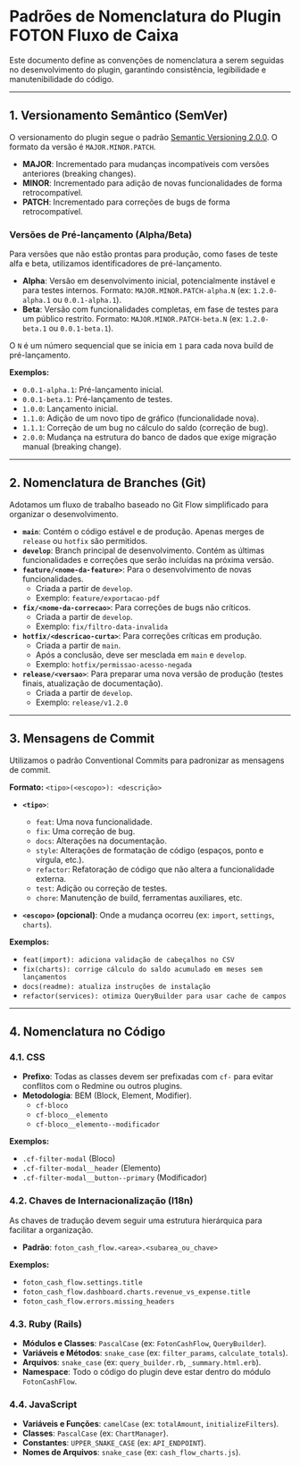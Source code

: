 # Padrões de Nomenclatura do Plugin FOTON Fluxo de Caixa

Este documento define as convenções de nomenclatura a serem seguidas no desenvolvimento do plugin, garantindo consistência, legibilidade e manutenibilidade do código.

---

## 1. Versionamento Semântico (SemVer)

O versionamento do plugin segue o padrão [Semantic Versioning 2.0.0](https://semver.org/lang/pt-BR/). O formato da versão é `MAJOR.MINOR.PATCH`.

- **MAJOR**: Incrementado para mudanças incompatíveis com versões anteriores (breaking changes).
- **MINOR**: Incrementado para adição de novas funcionalidades de forma retrocompatível.
- **PATCH**: Incrementado para correções de bugs de forma retrocompatível.

### Versões de Pré-lançamento (Alpha/Beta)

Para versões que não estão prontas para produção, como fases de teste alfa e beta, utilizamos identificadores de pré-lançamento.

- **Alpha**: Versão em desenvolvimento inicial, potencialmente instável e para testes internos. Formato: `MAJOR.MINOR.PATCH-alpha.N` (ex: `1.2.0-alpha.1` ou `0.0.1-alpha.1`).
- **Beta**: Versão com funcionalidades completas, em fase de testes para um público restrito. Formato: `MAJOR.MINOR.PATCH-beta.N` (ex: `1.2.0-beta.1` ou `0.0.1-beta.1`).

O `N` é um número sequencial que se inicia em `1` para cada nova build de pré-lançamento.

**Exemplos:**

- `0.0.1-alpha.1`: Pré-lançamento inicial.
- `0.0.1-beta.1`: Pré-lançamento de testes.
- `1.0.0`: Lançamento inicial.
- `1.1.0`: Adição de um novo tipo de gráfico (funcionalidade nova).
- `1.1.1`: Correção de um bug no cálculo do saldo (correção de bug).
- `2.0.0`: Mudança na estrutura do banco de dados que exige migração manual (breaking change).

---

## 2. Nomenclatura de Branches (Git)

Adotamos um fluxo de trabalho baseado no Git Flow simplificado para organizar o desenvolvimento.

- **`main`**: Contém o código estável e de produção. Apenas merges de `release` ou `hotfix` são permitidos.
- **`develop`**: Branch principal de desenvolvimento. Contém as últimas funcionalidades e correções que serão incluídas na próxima versão.
- **`feature/<nome-da-feature>`**: Para o desenvolvimento de novas funcionalidades.
  - Criada a partir de `develop`.
  - Exemplo: `feature/exportacao-pdf`
- **`fix/<nome-da-correcao>`**: Para correções de bugs não críticos.
  - Criada a partir de `develop`.
  - Exemplo: `fix/filtro-data-invalida`
- **`hotfix/<descricao-curta>`**: Para correções críticas em produção.
  - Criada a partir de `main`.
  - Após a conclusão, deve ser mesclada em `main` e `develop`.
  - Exemplo: `hotfix/permissao-acesso-negada`
- **`release/<versao>`**: Para preparar uma nova versão de produção (testes finais, atualização de documentação).
  - Criada a partir de `develop`.
  - Exemplo: `release/v1.2.0`

---

## 3. Mensagens de Commit

Utilizamos o padrão Conventional Commits para padronizar as mensagens de commit.

**Formato:** `<tipo>(<escopo>): <descrição>`

- **`<tipo>`**:
  - `feat`: Uma nova funcionalidade.
  - `fix`: Uma correção de bug.
  - `docs`: Alterações na documentação.
  - `style`: Alterações de formatação de código (espaços, ponto e vírgula, etc.).
  - `refactor`: Refatoração de código que não altera a funcionalidade externa.
  - `test`: Adição ou correção de testes.
  - `chore`: Manutenção de build, ferramentas auxiliares, etc.

- **`<escopo>` (opcional)**: Onde a mudança ocorreu (ex: `import`, `settings`, `charts`).

**Exemplos:**

- `feat(import): adiciona validação de cabeçalhos no CSV`
- `fix(charts): corrige cálculo do saldo acumulado em meses sem lançamentos`
- `docs(readme): atualiza instruções de instalação`
- `refactor(services): otimiza QueryBuilder para usar cache de campos`

---

## 4. Nomenclatura no Código

### 4.1. CSS

- **Prefixo**: Todas as classes devem ser prefixadas com `cf-` para evitar conflitos com o Redmine ou outros plugins.
- **Metodologia**: BEM (Block, Element, Modifier).
  - `cf-bloco`
  - `cf-bloco__elemento`
  - `cf-bloco__elemento--modificador`

**Exemplos:**
- `.cf-filter-modal` (Bloco)
- `.cf-filter-modal__header` (Elemento)
- `.cf-filter-modal__button--primary` (Modificador)

### 4.2. Chaves de Internacionalização (I18n)

As chaves de tradução devem seguir uma estrutura hierárquica para facilitar a organização.

- **Padrão**: `foton_cash_flow.<area>.<subarea_ou_chave>`

**Exemplos:**
- `foton_cash_flow.settings.title`
- `foton_cash_flow.dashboard.charts.revenue_vs_expense.title`
- `foton_cash_flow.errors.missing_headers`

### 4.3. Ruby (Rails)

- **Módulos e Classes**: `PascalCase` (ex: `FotonCashFlow`, `QueryBuilder`).
- **Variáveis e Métodos**: `snake_case` (ex: `filter_params`, `calculate_totals`).
- **Arquivos**: `snake_case` (ex: `query_builder.rb`, `_summary.html.erb`).
- **Namespace**: Todo o código do plugin deve estar dentro do módulo `FotonCashFlow`.

### 4.4. JavaScript

- **Variáveis e Funções**: `camelCase` (ex: `totalAmount`, `initializeFilters`).
- **Classes**: `PascalCase` (ex: `ChartManager`).
- **Constantes**: `UPPER_SNAKE_CASE` (ex: `API_ENDPOINT`).
- **Nomes de Arquivos**: `snake_case` (ex: `cash_flow_charts.js`).